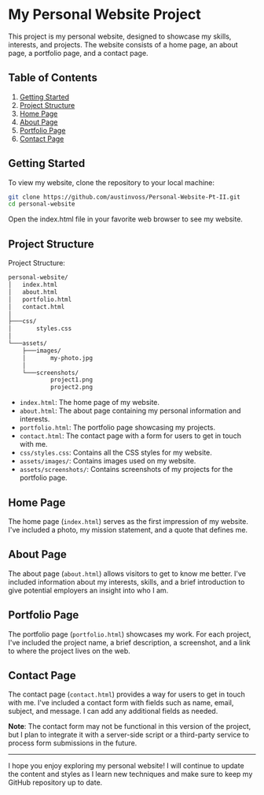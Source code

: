 # My Personal Website Project

This project is my personal website, designed to showcase my skills, interests, and projects. The website consists of a home page, an about page, a portfolio page, and a contact page.

## Table of Contents

1. [Getting Started](#getting-started)
2. [Project Structure](#project-structure)
3. [Home Page](#home-page)
4. [About Page](#about-page)
5. [Portfolio Page](#portfolio-page)
6. [Contact Page](#contact-page)

## Getting Started

To view my website, clone the repository to your local machine:

```bash
git clone https://github.com/austinvoss/Personal-Website-Pt-II.git
cd personal-website
```

Open the index.html file in your favorite web browser to see my website.

## Project Structure

Project Structure:

```bash
personal-website/
│   index.html
│   about.html
│   portfolio.html
│   contact.html
│
├───css/
│       styles.css
│
└───assets/
    ├───images/
    │       my-photo.jpg
    │
    └───screenshots/
            project1.png
            project2.png
```

- `index.html`: The home page of my website.
- `about.html`: The about page containing my personal information and interests.
- `portfolio.html`: The portfolio page showcasing my projects.
- `contact.html`: The contact page with a form for users to get in touch with me.
- `css/styles.css`: Contains all the CSS styles for my website.
- `assets/images/`: Contains images used on my website.
- `assets/screenshots/`: Contains screenshots of my projects for the portfolio page.

## Home Page

The home page (`index.html`) serves as the first impression of my website. I've included a photo, my mission statement, and a quote that defines me.

## About Page

The about page (`about.html`) allows visitors to get to know me better. I've included information about my interests, skills, and a brief introduction to give potential employers an insight into who I am.

## Portfolio Page

The portfolio page (`portfolio.html`) showcases my work. For each project, I've included the project name, a brief description, a screenshot, and a link to where the project lives on the web.

## Contact Page

The contact page (`contact.html`) provides a way for users to get in touch with me. I've included a contact form with fields such as name, email, subject, and message. I can add any additional fields as needed.

**Note**: The contact form may not be functional in this version of the project, but I plan to integrate it with a server-side script or a third-party service to process form submissions in the future.

---

I hope you enjoy exploring my personal website! I will continue to update the content and styles as I learn new techniques and make sure to keep my GitHub repository up to date.
